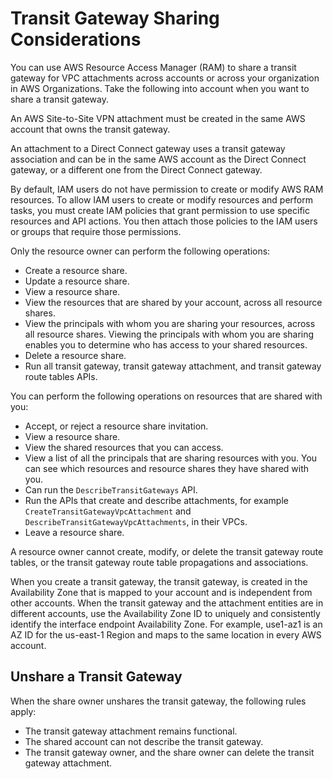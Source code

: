 # Transit Gateway Sharing Considerations<a name="transit-gateway-share"></a>

You can use AWS Resource Access Manager \(RAM\) to share a transit gateway for VPC attachments across accounts or across your organization in AWS Organizations\. Take the following into account when you want to share a transit gateway\.

An AWS Site\-to\-Site VPN attachment must be created in the same AWS account that owns the transit gateway\.

An attachment to a Direct Connect gateway uses a transit gateway association and can be in the same AWS account as the Direct Connect gateway, or a different one from the Direct Connect gateway\.

By default, IAM users do not have permission to create or modify AWS RAM resources\. To allow IAM users to create or modify resources and perform tasks, you must create IAM policies that grant permission to use specific resources and API actions\. You then attach those policies to the IAM users or groups that require those permissions\. 

Only the resource owner can perform the following operations:
+ Create a resource share\.
+ Update a resource share\.
+ View a resource share\.
+ View the resources that are shared by your account, across all resource shares\.
+ View the principals with whom you are sharing your resources, across all resource shares\. Viewing the principals with whom you are sharing enables you to determine who has access to your shared resources\.
+ Delete a resource share\.
+ Run all transit gateway, transit gateway attachment, and transit gateway route tables APIs\.

You can perform the following operations on resources that are shared with you:
+ Accept, or reject a resource share invitation\.
+ View a resource share\.
+ View the shared resources that you can access\.
+ View a list of all the principals that are sharing resources with you\. You can see which resources and resource shares they have shared with you\.
+ Can run the `DescribeTransitGateways` API\.
+ Run the APIs that create and describe attachments, for example `CreateTransitGatewayVpcAttachment` and `DescribeTransitGatewayVpcAttachments`, in their VPCs\.
+ Leave a resource share\.

A resource owner cannot create, modify, or delete the transit gateway route tables, or the transit gateway route table propagations and associations\.

When you create a transit gateway, the transit gateway, is created in the Availability Zone that is mapped to your account and is independent from other accounts\. When the transit gateway and the attachment entities are in different accounts, use the Availability Zone ID to uniquely and consistently identify the interface endpoint Availability Zone\. For example, use1\-az1 is an AZ ID for the us\-east\-1 Region and maps to the same location in every AWS account\. 

## Unshare a Transit Gateway<a name="transit-gateway-unshare"></a>

When the share owner unshares the transit gateway, the following rules apply:
+ The transit gateway attachment remains functional\.
+ The shared account can not describe the transit gateway\.
+ The transit gateway owner, and the share owner can delete the transit gateway attachment\.